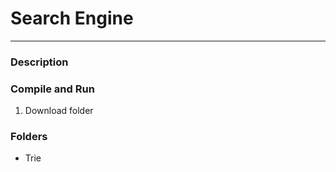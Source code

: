 # Search Engine
-----
### Description

  
### Compile and Run
  1) Download folder

  
### Folders
* Trie
  

